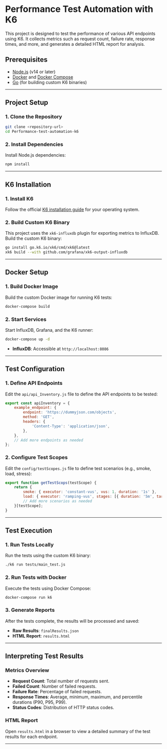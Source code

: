 # Performance Test Automation with K6

This project is designed to test the performance of various API endpoints using K6. It collects metrics such as request count, failure rate, response times, and more, and generates a detailed HTML report for analysis.

## Prerequisites

- [Node.js](https://nodejs.org/) (v14 or later)
- [Docker](https://www.docker.com/) and [Docker Compose](https://docs.docker.com/compose/)
- [Go](https://golang.org/) (for building custom K6 binaries)

---

## Project Setup

### 1. Clone the Repository
```bash
git clone <repository-url>
cd Performance-test-automation-k6
```

### 2. Install Dependencies
Install Node.js dependencies:
```bash
npm install
```

---

## K6 Installation

### 1. Install K6
Follow the official [K6 installation guide](https://k6.io/docs/getting-started/installation/) for your operating system.

### 2. Build Custom K6 Binary
This project uses the `xk6-influxdb` plugin for exporting metrics to InfluxDB. Build the custom K6 binary:
```bash
go install go.k6.io/xk6/cmd/xk6@latest
xk6 build --with github.com/grafana/xk6-output-influxdb
```

---

## Docker Setup

### 1. Build Docker Image
Build the custom Docker image for running K6 tests:
```bash
docker-compose build
```

### 2. Start Services
Start InfluxDB, Grafana, and the K6 runner:
```bash
docker-compose up -d
```

- **InfluxDB**: Accessible at `http://localhost:8086`


---

## Test Configuration

### 1. Define API Endpoints
Edit the `api/api_Inventory.js` file to define the API endpoints to be tested:
```javascript
export const apiInventory = {
    example_endpoint: {
        endpoint: 'https://dummyjson.com/objects',
        method: 'GET',
        headers: {
            'Content-Type': 'application/json',
        },
    },
    // Add more endpoints as needed
};
```

### 2. Configure Test Scopes
Edit the `config/testScopes.js` file to define test scenarios (e.g., smoke, load, stress):
```javascript
export function getTestScops(testScope) {
    return {
        smoke: { executor: 'constant-vus', vus: 1, duration: '1s' },
        load: { executor: 'ramping-vus', stages: [{ duration: '5m', target: 50 }] },
        // Add more scenarios as needed
    }[testScope];
}
```

---

## Test Execution

### 1. Run Tests Locally
Run the tests using the custom K6 binary:
```bash
./k6 run tests/main_test.js
```

### 2. Run Tests with Docker
Execute the tests using Docker Compose:
```bash
docker-compose run k6
```

### 3. Generate Reports
After the tests complete, the results will be processed and saved:
- **Raw Results**: `finalResults.json`
- **HTML Report**: `results.html`

---

## Interpreting Test Results

### Metrics Overview
- **Request Count**: Total number of requests sent.
- **Failed Count**: Number of failed requests.
- **Failure Rate**: Percentage of failed requests.
- **Response Times**: Average, minimum, maximum, and percentile durations (P90, P95, P99).
- **Status Codes**: Distribution of HTTP status codes.

### HTML Report
Open `results.html` in a browser to view a detailed summary of the test results for each endpoint.

---
